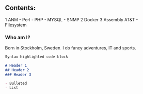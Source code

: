 ## Contents:

1 ANM
    - Perl
    - PHP
    - MYSQL
    - SNMP
2 Docker
3 Assembly AT&T
    - Filesystem

### Who am I?
Born in Stockholm, Sweden. I do fancy adventures, IT and sports.

```markdown
Syntax highlighted code block

# Header 1
## Header 2
### Header 3

- Bulleted
- List

